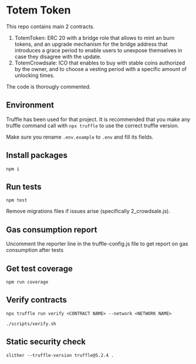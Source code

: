 # Totem Token

This repo contains main 2 contracts.

1. TotemToken: ERC 20 with a bridge role that allows to mint an burn tokens, and an upgrade mechanism for the bridge address that introduces a grace period to enable users to unexpose themselves in case they disagree with the update.
2. TotemCrowdsale: ICO that enables to buy with stable coins authorized by the owner, and to choose a vesting period with a specific amount of unlocking times.

The code is thorougly commented.

## Environment

Truffle has been used for that project. It is recommended that you make any truffle command call with `npx truffle` to use the correct truffle version.

Make sure you rename `.env.example` to `.env` and fill its fields.

## Install packages

```
npm i
```

## Run tests

```
npm test
```

Remove migrations files if issues arise (specifically 2_crowdsale.js).

## Gas consumption report

Uncomment the reporter line in the truffle-config.js file to get report on gas consumption after tests

## Get test coverage

```
npm run coverage
```

## Verify contracts

```
npx truffle run verify <CONTRACT NAME> --network <NETWORK NAME>
```

```
./scripts/verify.sh
```

## Static security check

```
slither --truffle-version truffle@5.2.4 .
```
